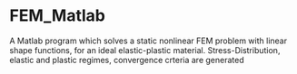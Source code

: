 # FEM_Matlab

A Matlab program which solves a static nonlinear FEM problem with linear shape functions, for an ideal elastic-plastic material. Stress-Distribution, elastic and plastic regimes, convergence crteria are generated
